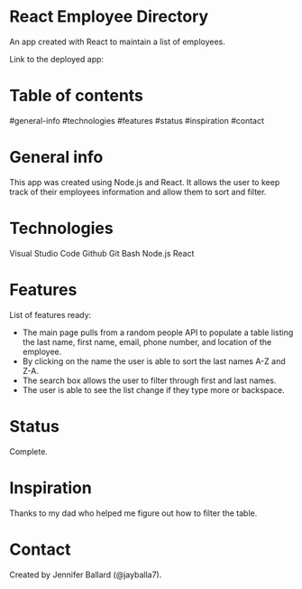 # React Employee Directory
An app created with React to maintain a list of employees.

Link to the deployed app: 

# Table of contents
#general-info
#technologies
#features
#status
#inspiration
#contact

# General info
This app was created using Node.js and React. It allows the user to keep track of their employees information and allow them to sort and filter.

# Technologies
Visual Studio Code
Github
Git Bash
Node.js
React

# Features
List of features ready:
* The main page pulls from a random people API to populate a table listing the last name, first name, email, phone number, and location of the employee.
* By clicking on the name the user is able to sort the last names A-Z and Z-A.
* The search box allows the user to filter through first and last names.
* The user is able to see the list change if they type more or backspace.

# Status
Complete.

# Inspiration
Thanks to my dad who helped me figure out how to filter the table.

# Contact
Created by Jennifer Ballard (@jayballa7).